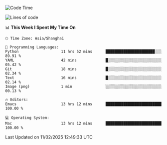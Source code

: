<!--START_SECTION:waka-->
![Code Time](http://img.shields.io/badge/Code%20Time-2%2C523%20hrs%2041%20mins-blue)

![Lines of code](https://img.shields.io/badge/From%20Hello%20World%20I%27ve%20Written-335.2%20thousand%20lines%20of%20code-blue)

📊 **This Week I Spent My Time On** 

```text
🕑︎ Time Zone: Asia/Shanghai

💬 Programming Languages: 
Python                   11 hrs 52 mins      ██████████████████████░░░   89.91 % 
YAML                     42 mins             █░░░░░░░░░░░░░░░░░░░░░░░░   05.42 % 
Git                      18 mins             █░░░░░░░░░░░░░░░░░░░░░░░░   02.34 % 
Text                     16 mins             █░░░░░░░░░░░░░░░░░░░░░░░░   02.14 % 
Image (png)              1 min               ░░░░░░░░░░░░░░░░░░░░░░░░░   00.13 % 

🔥 Editors: 
Emacs                    13 hrs 12 mins      █████████████████████████   100.00 % 

💻 Operating System: 
Mac                      13 hrs 12 mins      █████████████████████████   100.00 % 
```


 Last Updated on 11/02/2025 12:49:33 UTC
<!--END_SECTION:waka-->
